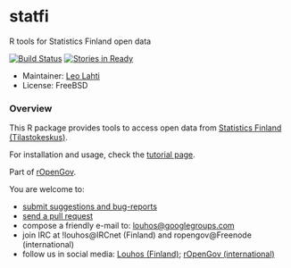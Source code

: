 statfi
======

R tools for Statistics Finland open data

[![Build Status](https://api.travis-ci.org/rOpenGov/statfi.png)](https://travis-ci.org/rOpenGov/statfi)
[![Stories in Ready](https://badge.waffle.io/ropengov/statfi.png?label=TODO)](http://waffle.io/ropengov/statfi)

+ Maintainer: [Leo Lahti](http://www.iki.fi/Leo.Lahti)
+ License: FreeBSD


### Overview

This R package provides tools to access open data from [Statistics
Finland
(Tilastokeskus)](http://www.stat.fi/til/index.html).

For installation and usage, check the [tutorial
page](https://github.com/rOpenGov/statfi/blob/master/vignettes/statfi_tutorial.md).  

Part of [rOpenGov](http://ropengov.github.io).

You are welcome to:

  * [submit suggestions and bug-reports](https://github.com/ropengov/statfi/issues)
  * [send a pull request](https://github.com/ropengov/statfi/)
  * compose a friendly e-mail to: louhos@googlegroups.com
  * join IRC at !louhos@IRCnet (Finland) and ropengov@Freenode (international)
  * follow us in social media: [Louhos (Finland)](http://louhos.github.com/contact.html); [rOpenGov (international)](http://ropengov.github.io/contribute/)

